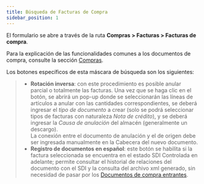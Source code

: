 ```yaml
---
title: Búsqueda de Facturas de Compra 
sidebar_position: 1
---
```


El formulario se abre a través de la ruta **Compras > Facturas > Facturas de compra**.

Para la explicación de las funcionalidades comunes a los documentos de compra, consulte la sección [Compras](/docs/purchase/purchases-intro).

Los botones específicos de esta máscara de búsqueda son los siguientes:

> - **Rotación inversa**: con este procedimiento es posible anular parcial o totalmente las facturas. Una vez que se haga clic en el botón, se abrirá un pop-up donde se seleccionarán las líneas de artículos a anular con las cantidades correspondientes, se deberá ingresar el *tipo de documento* a crear (solo se podrá seleccionar tipos de facturas con naturaleza *Nota de crédito*), y se deberá ingresar la *Causa de anulación* del almacén (generalmente un descargo).  
La conexión entre el documento de anulación y el de origen debe ser ingresada manualmente en la Cabecera del nuevo documento.  
> - **Registro de documentos en español**: este botón se habilita si la factura seleccionada se encuentra en el estado SDI Controlada en adelante; permite consultar el historial de relaciones del documento con el SDI y la consulta del archivo xml generado, sin necesidad de pasar por los [Documentos de compra entrantes](/docs/finance-area/sdi-documents/incoming-purchase-documents).
